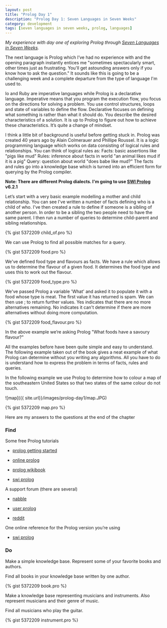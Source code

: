 ```yaml
---
layout: post
title: "Prolog Day 1"
description: "Prolog Day 1: Seven Languages in Seven Weeks"
category: development
tags: [seven languages in seven weeks, prolog, languages]
---
```


*My experience with day one of exploring Prolog through [Seven Languages in Seven Weeks](http://pragprog.com/book/btlang/seven-languages-in-seven-weeks).*

The next language is Prolog which I’ve had no experience with and the opening paragraph instantly entices me "sometimes spectacularly smart, other times just as frustrating. You'll get astounding answers only if you know how to ask the question." It sounds like this is going to be a challenging week and a complete departure from the type of language I'm used to.

Io and Ruby are imperative languages while Prolog is a declarative language. Imperative means that you program the execution flow, you focus on the directions for solving a problem. You use control structures, loops and state of variables to define the flow. Declarative focuses on defining what something is rather than what it should do. You describe the desired characteristics of a solution. It is up to Prolog to figure out how to achieve these characteristics. It’s quite a change of mindset.

I think a little bit of background is useful before getting stuck in. Prolog was created 40 years ago by Alain Colmerauer and Phillipe Roussel. It is a logic programming language which works on data consisting of logical rules and relationships. You can think of logical rules as: Facts: basic assertions like "pigs like mud" Rules: inference about facts in world "an animal likes mud if it is a pig" Query: question about world "does babe like mud?" The facts and rules go into a knowledge base which is turned into an efficient form for querying by the Prolog compiler.

**Note: There are different Prolog dialects. I'm going to use [SWI Prolog](http://www.swi-prolog.org/) v6.2.1**

Let’s start with a very basic example modelling a mother and child relationship. You can see I've written a number of facts defining who is a child of who. I've then created a rule to define if someone is a sibling of another person. In order to be a sibling the two people need to have the same parent. I then run a number of queries to determine child-parent and sibling relationships.

{% gist 5372209 child_of.pro %} 

We can use Prolog to find all possible matches for a query.

{% gist 5372209 food.pro %} 

We've defined food type and flavours as facts. We have a rule which allows us to determine the flavour of a given food. It determines the food type and uses this to work out the flavour.

{% gist 5372209 food_type.pro %} 

We've passed Prolog a variable 'What' and asked it to populate it with a food whose type is meat. The first value it has returned is spam. We can then use ; to return further values. Yes indicates that there are no more alternatives remaining. No indicates it can't determine if there are more alternatives without doing more computation.

{% gist 5372209 food_flavour.pro %} 

In the above example we’re asking Prolog "What foods have a savoury flavour?"

All the examples before have been quite simple and easy to understand. The following example taken out of the book gives a neat example of what Prolog can determine without you writing any algorithms. All you have to do is understand how to express the problem in terms of facts, rules and queries.

In the following example we use Prolog to determine how to colour a map of the southeastern United States so that two states of the same colour do not touch.

![map]({{ site.url}}/images/prolog-day1/map.JPG)

{% gist 5372209 map.pro %} 

Here are my answers to the questions at the end of the chapter

### Find

Some free Prolog tutorials

- [prolog getting started](http://jmvanel.free.fr/ai/prolog-getting-started.html)

- [online prolog](http://www.thefreecountry.com/documentation/onlineprolog.shtml)
 
- [prolog wikibook](http://en.wikibooks.org/wiki/Programming:Prolog)
 
- [swi prolog](http://www.swi-prolog.org/Links.html)

A support forum (there are several)

- [nabble](http://old.nabble.com/SWI-Prolog-f448.html)

- [user prolog](http://mail.gnu.org/pipermail/users-prolog/) 

- [reddit](http://www.reddit.com/r/prolog)

One online reference for the Prolog version you’re using

- [swi prolog](http://www.swi-prolog.org/pldoc/index.html)

### Do

Make a simple knowledge base. Represent some of your favorite books and authors.

Find all books in your knowledge base written by one author.

{% gist 5372209 book.pro %} 

Make a knowledge base representing musicians and instruments. Also represent musicians and their genre of music.

Find all musicians who play the guitar.

{% gist 5372209 instrument.pro %}  

